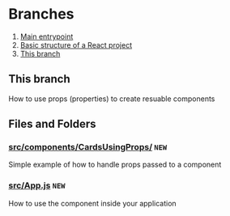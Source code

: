 # Branches
1. [Main entrypoint](https://github.com/LarsGKodehode/react-course-4-weeks/tree/main)
2. [Basic structure of a React project](https://github.com/LarsGKodehode/react-course-4-weeks/tree/project-structure-convention)
3. [This branch](https://github.com/LarsGKodehode/react-course-4-weeks/tree/component-properties)

## This branch
How to use props (properties) to create resuable components

## Files and Folders
### [src/components/CardsUsingProps/](/src/components/CardUsingProps/) ```NEW```
Simple example of how to handle props passed to a component

### [src/App.js](/src/App.js) ```NEW```
How to use the component inside your application